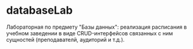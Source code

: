 # databaseLab
Лабораторная по предмету "Базы данных": реализация расписания в учебном заведении в виде CRUD-интерфейсов связанных с ним сущностей (преподавателй, аудиторий и т.д.).

